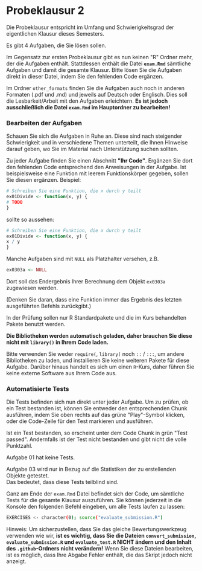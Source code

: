 # Probeklausur 2

Die Probeklausur entspricht im Umfang und Schwierigkeitsgrad der eigentlichen 
Klausur dieses Semesters. 

Es gibt 4 Aufgaben, die Sie lösen sollen.

Im Gegensatz zur ersten Probeklausur gibt es nun keinen "R" Ordner mehr, der die Aufgaben enthält. 
Stattdessen enthält die Datei **`exam.Rmd`** sämtliche Aufgaben und damit die gesamte Klausur. 
Bitte lösen Sie die Aufgaben direkt in dieser Datei, indem Sie den fehlenden Code ergänzen.

Im Ordner `other_formats` finden Sie die Aufgaben auch noch in anderen Formaten (.pdf und .md) 
und jeweils auf Deutsch oder Englisch. Dies soll die Lesbarkeit/Arbeit mit den Aufgaben 
erleichtern. 
**Es ist jedoch ausschließlich die Datei `exam.Rmd` im Hauptordner zu bearbeiten!**

### Bearbeiten der Aufgaben

Schauen Sie sich die Aufgaben in Ruhe an. Diese sind nach 
steigender Schwierigkeit und in verschiedene Themen unterteilt, die Ihnen 
Hinweise darauf geben, wo Sie im Material nach Unterstützung suchen sollten. 

Zu jeder Aufgabe finden Sie einen Abschnitt **"Ihr Code"**. Ergänzen Sie dort den 
fehlenden Code entsprechend den Anweisungen in der Aufgabe. Ist beispielsweise 
eine Funktion mit leerem Funktionskörper gegeben, sollen Sie diesen ergänzen. 
Beispiel:

```r
# Schreiben Sie eine Funktion, die x durch y teilt
ex01Divide <- function(x, y) {
# TODO
}
```

sollte so aussehen:

```r
# Schreiben Sie eine Funktion, die x durch y teilt
ex01Divide <- function(x, y) {
x / y
}
```

Manche Aufgaben sind mit `NULL` als Platzhalter versehen, z.B. 

```r
ex0303a <- NULL
```

Dort soll das Endergebnis Ihrer Berechnung dem Objekt `ex0303a` zugewiesen werden.

(Denken Sie daran, dass eine Funktion immer das Ergebnis des letzten ausgeführten Befehls zurückgibt.)

In der Prüfung sollen nur R Standardpakete und die im Kurs behandelten Pakete benutzt werden.

**Die Bibliotheken werden automatisch geladen, daher brauchen Sie diese nicht 
mit `library()` in Ihrem Code laden.** 

Bitte verwenden Sie weder `require(`, `library(` noch `::` / `:::`, um andere 
Bibliotheken zu laden, und installieren Sie keine weiteren Pakete für diese Aufgabe. 
Darüber hinaus handelt es sich um einen `R`-Kurs, daher führen Sie keine externe 
Software aus Ihrem Code aus.

### Automatisierte Tests

Die Tests befinden sich nun direkt unter jeder Aufgabe. Um zu prüfen, ob ein Test 
bestanden ist, können Sie entweder den entsprechenden Chunk ausführen, indem Sie 
oben rechts auf das grüne "Play"-Symbol klicken, oder die Code-Zeile für den Test 
markieren und ausführen. 

Ist ein Test bestanden, so erscheint unter dem Code Chunk 
in grün "Test passed". Andernfalls ist der Test nicht bestanden und gibt nicht die 
volle Punktzahl.

Aufgabe 01 hat keine Tests.  

Aufgabe 03 wird nur in Bezug auf die Statistiken der zu erstellenden Objekte getestet.  
Das bedeutet, dass diese Tests teilblind sind. 

Ganz am Ende der `exam.Rmd` Datei befindet sich der Code, um sämtliche Tests für 
die gesamte Klausur auszuführen. 
Sie können jederzeit in die Konsole den folgenden Befehl eingeben, um alle 
Tests laufen zu lassen:

```sh
EXERCISES <- character(0); source("evaluate_submission.R")
```

Hinweis: Um sicherzustellen, dass Sie das gleiche Bewertungswerkzeug verwenden 
wie wir, **ist es wichtig, dass Sie die Dateien `convert_submission`, 
`evaluate_submission.R` und `evaluate_test.R` NICHT ändern und den Inhalt 
des `.github`-Ordners nicht verändern!** Wenn Sie diese 
Dateien bearbeiten, ist es möglich, dass Ihre Abgabe Fehler enthält, die das 
Skript jedoch nicht anzeigt.
